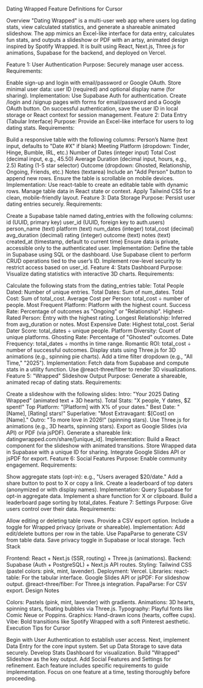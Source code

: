 Dating Wrapped Feature Definitions for Cursor

Overview
"Dating Wrapped" is a multi-user web app where users log dating stats, view calculated statistics, and generate a shareable animated slideshow. The app mimics an Excel-like interface for data entry, calculates fun stats, and outputs a slideshow or PDF with an artsy, animated design inspired by Spotify Wrapped. It is built using React, Next.js, Three.js for animations, Supabase for the backend, and deployed on Vercel.

Feature 1: User Authentication
Purpose: Securely manage user access.
Requirements:

Enable sign-up and login with email/password or Google OAuth.
Store minimal user data: user ID (required) and optional display name (for sharing). Implementation:
Use Supabase Auth for authentication.
Create /login and /signup pages with forms for email/password and a Google OAuth button.
On successful authentication, save the user ID in local storage or React context for session management.
Feature 2: Data Entry (Tabular Interface)
Purpose: Provide an Excel-like interface for users to log dating stats.
Requirements:

Build a responsive table with the following columns:
Person’s Name (text input, defaults to "Date #X" if blank)
Meeting Platform (dropdown: Tinder, Hinge, Bumble, IRL, etc.)
Number of Dates (integer input)
Total Cost (decimal input, e.g., 45.50)
Average Duration (decimal input, hours, e.g., 2.5)
Rating (1-5 star selector)
Outcome (dropdown: Ghosted, Relationship, Ongoing, Friends, etc.)
Notes (textarea)
Include an "Add Person" button to append new rows.
Ensure the table is scrollable on mobile devices. Implementation:
Use react-table to create an editable table with dynamic rows.
Manage table data in React state or context.
Apply Tailwind CSS for a clean, mobile-friendly layout.
Feature 3: Data Storage
Purpose: Persist user dating entries securely.
Requirements:

Create a Supabase table named dating_entries with the following columns:
id (UUID, primary key)
user_id (UUID, foreign key to auth.users)
person_name (text)
platform (text)
num_dates (integer)
total_cost (decimal)
avg_duration (decimal)
rating (integer)
outcome (text)
notes (text)
created_at (timestamp, default to current time)
Ensure data is private, accessible only to the authenticated user. Implementation:
Define the table in Supabase using SQL or the dashboard.
Use Supabase client to perform CRUD operations tied to the user’s ID.
Implement row-level security to restrict access based on user_id.
Feature 4: Stats Dashboard
Purpose: Visualize dating statistics with interactive 3D charts.
Requirements:

Calculate the following stats from the dating_entries table:
Total People Dated: Number of unique entries.
Total Dates: Sum of num_dates.
Total Cost: Sum of total_cost.
Average Cost per Person: total_cost ÷ number of people.
Most Frequent Platform: Platform with the highest count.
Success Rate: Percentage of outcomes as "Ongoing" or "Relationship".
Highest-Rated Person: Entry with the highest rating.
Longest Relationship: Inferred from avg_duration or notes.
Most Expensive Date: Highest total_cost.
Serial Dater Score: total_dates ÷ unique people.
Platform Diversity: Count of unique platforms.
Ghosting Rate: Percentage of "Ghosted" outcomes.
Date Frequency: total_dates ÷ months in time range.
Romantic ROI: total_cost ÷ number of successful outcomes.
Display stats using Three.js for 3D animations (e.g., spinning pie charts).
Add a time filter dropdown (e.g., "All Time," "2025"). Implementation:
Fetch data from Supabase and compute stats in a utility function.
Use @react-three/fiber to render 3D visualizations.
Feature 5: "Wrapped" Slideshow Output
Purpose: Generate a shareable, animated recap of dating stats.
Requirements:

Create a slideshow with the following slides:
Intro: "Your 2025 Dating Wrapped" (animated text + 3D hearts).
Total Stats: "X people, Y dates, $Z spent!"
Top Platform: "[Platform] with X% of your dates."
Best Date: "[Name], [Rating] stars!"
Superlative: "Most Extravagant: $[Cost] on [Name]."
Outro: "To more love in 2026!" (spinning stars).
Use Three.js for animations (e.g., 3D hearts, spinning stars).
Export as Google Slides (via API) or PDF (via jsPDF).
Generate a shareable link: datingwrapped.com/share/[unique_id]. Implementation:
Build a React component for the slideshow with animated transitions.
Store Wrapped data in Supabase with a unique ID for sharing.
Integrate Google Slides API or jsPDF for export.
Feature 6: Social Features
Purpose: Enable community engagement.
Requirements:

Show aggregate stats (opt-in): e.g., "Users averaged $20/date."
Add a share button to post to X or copy a link.
Create a leaderboard of top daters (anonymized or with display names). Implementation:
Query Supabase for opt-in aggregate data.
Implement a share function for X or clipboard.
Build a leaderboard page sorting by total_dates.
Feature 7: Settings
Purpose: Give users control over their data.
Requirements:

Allow editing or deleting table rows.
Provide a CSV export option.
Include a toggle for Wrapped privacy (private or shareable). Implementation:
Add edit/delete buttons per row in the table.
Use PapaParse to generate CSV from table data.
Save privacy toggle in Supabase or local storage.
Tech Stack

Frontend: React + Next.js (SSR, routing) + Three.js (animations).
Backend: Supabase (Auth + PostgreSQL) + Next.js API routes.
Styling: Tailwind CSS (pastel colors: pink, mint, lavender).
Deployment: Vercel.
Libraries:
react-table: For the tabular interface.
Google Slides API or jsPDF: For slideshow output.
@react-three/fiber: For Three.js integration.
PapaParse: For CSV export.
Design Notes

Colors: Pastels (pink, mint, lavender) with gradients.
Animations: 3D hearts, spinning stars, floating bubbles via Three.js.
Typography: Playful fonts like Comic Neue or Poppins.
Graphics: Hand-drawn icons (hearts, coffee cups).
Vibe: Bold transitions like Spotify Wrapped with a soft Pinterest aesthetic.
Execution Tips for Cursor

Begin with User Authentication to establish user access.
Next, implement Data Entry for the core input system.
Set up Data Storage to save data securely.
Develop Stats Dashboard for visualization.
Build "Wrapped" Slideshow as the key output.
Add Social Features and Settings for refinement.
Each feature includes specific requirements to guide implementation. Focus on one feature at a time, testing thoroughly before proceeding.